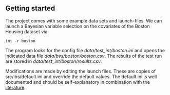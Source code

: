 ## Getting started ##

The project comes with some example data sets and launch-files. We can launch a Bayesian variable selection on the covariates of the Boston Housing dataset via
```
int -r boston
```
The program looks for the config file _data/test\_int/boston.ini_ and opens the indicated data file _data/bvs/boston/boston.csv_. The results of the test run are stored in _data/test\_int/boston/results.csv_.

Modifications are made by editing the launch files. These are copies of src/ibs/default.ini and override the default values. The default.ini is well documented and should be self-explanatory in combination with the [literature](http://arxiv.org/pdf/1101.6037).
